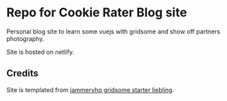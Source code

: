 # Repo for Cookie Rater Blog site

Personal blog site to learn some vuejs with gridsome and show off partners photography.

Site is hosted on netlify.
## Credits

Site is templated from [jammeryhq gridsome starter liebling](https://github.com/jammeryhq/gridsome-starter-liebling).
